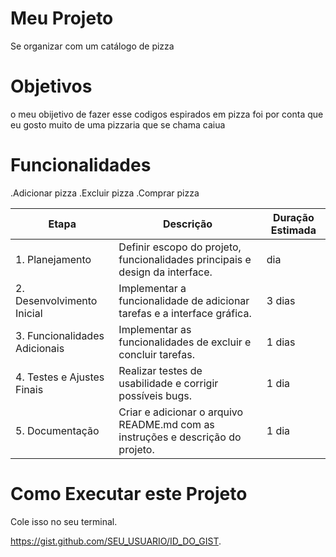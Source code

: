 # Meu Projeto 
Se organizar com  um catálogo de pizza

# Objetivos 
o meu obijetivo de fazer esse codigos espirados em pizza foi por conta que eu gosto muito de uma pizzaria que se chama caiua

# Funcionalidades 
.Adicionar pizza
.Excluir pizza
.Comprar pizza

| Etapa                        | Descrição                                                    | Duração Estimada |
|------------------------------|--------------------------------------------------------------|------------------|
| 1. Planejamento           | Definir escopo do projeto, funcionalidades principais e design da interface. |  dia            |
| 2. Desenvolvimento Inicial| Implementar a funcionalidade de adicionar tarefas e a interface gráfica. | 3 dias           |
| 3. Funcionalidades Adicionais | Implementar as funcionalidades de excluir e concluir tarefas. | 1 dias           |
| 4. Testes e Ajustes Finais| Realizar testes de usabilidade e corrigir possíveis bugs.    | 1 dia            |
| 5. Documentação           | Criar e adicionar o arquivo README.md com as instruções e descrição do projeto. | 1 dia



# Como Executar este Projeto
Cole isso no seu terminal.

https://gist.github.com/SEU_USUARIO/ID_DO_GIST.
